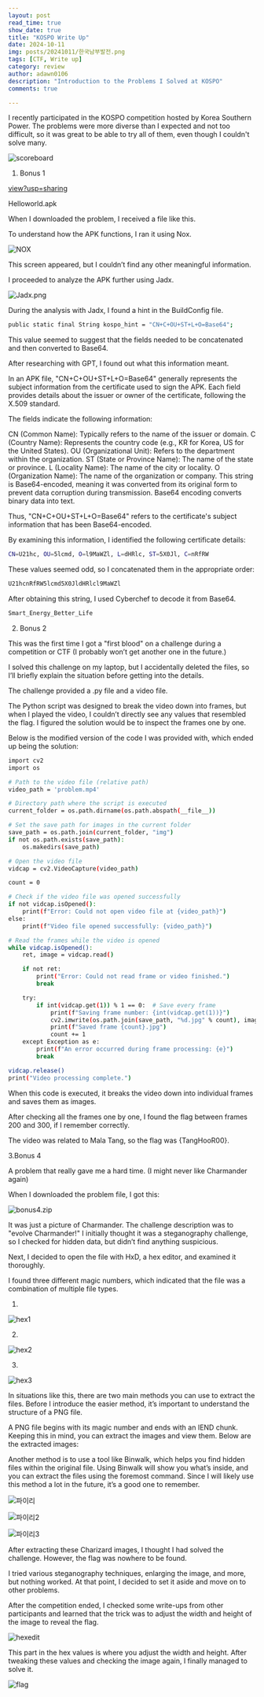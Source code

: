 ```yaml
---
layout: post
read_time: true
show_date: true
title: "KOSPO Write Up"
date: 2024-10-11
img: posts/20241011/한국남부발전.png
tags: [CTF, Write up]
category: review
author: adawn0106
description: "Introduction to the Problems I Solved at KOSPO"
comments: true

---
```


I recently participated in the KOSPO competition hosted by Korea Southern Power.
The problems were more diverse than I expected and not too difficult, so it was great to be able to try all of them, even though I couldn't solve many.

![scoreboard](https://github.com/Adawn0106/Adawn0106.github.io/raw/main/assets/img/posts/20241011/scoreboard.png)


1. Bonus 1

[view?usp=sharing](https://drive.google.com/file/d/1CjavoPcD3eQihExUQ4XvebUcsNszg9Q-/view?usp=sharing)

Helloworld.apk

When I downloaded the problem, I received a file like this.

To understand how the APK functions, I ran it using Nox.

![NOX](https://github.com/Adawn0106/Adawn0106.github.io/raw/main/assets/img/posts/20241011/NOX.png)



This screen appeared, but I couldn’t find any other meaningful information.

I proceeded to analyze the APK further using Jadx.

![Jadx.png](https://github.com/Adawn0106/Adawn0106.github.io/raw/main/assets/img/posts/20241011/Jadx.png)


During the analysis with Jadx, I found a hint in the BuildConfig file.

```bash
public static final String kospo_hint = "CN+C+OU+ST+L+O=Base64";
```

This value seemed to suggest that the fields needed to be concatenated and then converted to Base64.

After researching with GPT, I found out what this information meant.

In an APK file, "CN+C+OU+ST+L+O=Base64" generally represents the subject information from the certificate used to sign the APK. Each field provides details about the issuer or owner of the certificate, following the X.509 standard.

The fields indicate the following information:

CN (Common Name): Typically refers to the name of the issuer or domain.
C (Country Name): Represents the country code (e.g., KR for Korea, US for the United States).
OU (Organizational Unit): Refers to the department within the organization.
ST (State or Province Name): The name of the state or province.
L (Locality Name): The name of the city or locality.
O (Organization Name): The name of the organization or company.
This string is Base64-encoded, meaning it was converted from its original form to prevent data corruption during transmission. Base64 encoding converts binary data into text.

Thus, "CN+C+OU+ST+L+O=Base64" refers to the certificate's subject information that has been Base64-encoded.

By examining this information, I identified the following certificate details:

```bash
CN=U21hc, OU=5lcmd, O=l9MaWZl, L=dHRlc, ST=5X0Jl, C=nRfRW
```

These values seemed odd, so I concatenated them in the appropriate order:

```bash
U21hcnRfRW5lcmd5X0JldHRlcl9MaWZl
```

After obtaining this string, I used Cyberchef to decode it from Base64.

```bash
Smart_Energy_Better_Life
```

2. Bonus 2

This was the first time I got a "first blood" on a challenge during a competition or CTF  (I probably won’t get another one in the future.)

I solved this challenge on my laptop, but I accidentally deleted the files, so I’ll briefly explain the situation before getting into the details.

The challenge provided a .py file and a video file.

The Python script was designed to break the video down into frames, but when I played the video, I couldn’t directly see any values that resembled the flag. I figured the solution would be to inspect the frames one by one.

Below is the modified version of the code I was provided with, which ended up being the solution:

```bash
import cv2
import os

# Path to the video file (relative path) 
video_path = 'problem.mp4'

# Directory path where the script is executed
current_folder = os.path.dirname(os.path.abspath(__file__))

# Set the save path for images in the current folder
save_path = os.path.join(current_folder, "img")
if not os.path.exists(save_path):
    os.makedirs(save_path)

# Open the video file
vidcap = cv2.VideoCapture(video_path)

count = 0

# Check if the video file was opened successfully
if not vidcap.isOpened():
    print(f"Error: Could not open video file at {video_path}")
else:
    print(f"Video file opened successfully: {video_path}")

# Read the frames while the video is opened
while vidcap.isOpened():
    ret, image = vidcap.read()

    if not ret:
        print("Error: Could not read frame or video finished.")
        break

    try:
        if int(vidcap.get(1)) % 1 == 0:  # Save every frame
            print(f"Saving frame number: {int(vidcap.get(1))}")
            cv2.imwrite(os.path.join(save_path, "%d.jpg" % count), image)
            print(f"Saved frame {count}.jpg")
            count += 1
    except Exception as e:
        print(f"An error occurred during frame processing: {e}")
        break

vidcap.release()
print("Video processing complete.")

```

When this code is executed, it breaks the video down into individual frames and saves them as images.

After checking all the frames one by one, I found the flag between frames 200 and 300, if I remember correctly.

The video was related to Mala Tang, so the flag was {TangHooR00}.


3.Bonus 4

A problem that really gave me a hard time. (I might never like Charmander again)

When I downloaded the problem file, I got this:

![bonus4.zip](https://drive.google.com/file/d/1DIP0oC29UqC7wKmKVRrFiC0O9JNstP2a/view?usp=sharing)

It was just a picture of Charmander. The challenge description was to "evolve Charmander!" I initially thought it was a steganography challenge, so I checked for hidden data, but didn’t find anything suspicious.

Next, I decided to open the file with HxD, a hex editor, and examined it thoroughly.

I found three different magic numbers, which indicated that the file was a combination of multiple file types.

1.

![hex1](https://github.com/Adawn0106/Adawn0106.github.io/raw/main/assets/img/posts/20241011/hex1.png)

2.

![hex2](https://github.com/Adawn0106/Adawn0106.github.io/raw/main/assets/img/posts/20241011/hex2.png)

3.

![hex3](https://github.com/Adawn0106/Adawn0106.github.io/raw/main/assets/img/posts/20241011/hex3.png)

In situations like this, there are two main methods you can use to extract the files. Before I introduce the easier method, it’s important to understand the structure of a PNG file.

A PNG file begins with its magic number and ends with an IEND chunk. Keeping this in mind, you can extract the images and view them. Below are the extracted images:

Another method is to use a tool like Binwalk, which helps you find hidden files within the original file. Using Binwalk will show you what’s inside, and you can extract the files using the foremost command. Since I will likely use this method a lot in the future, it’s a good one to remember.

![파이리](https://github.com/Adawn0106/Adawn0106.github.io/raw/main/assets/img/posts/20241011/파이리.png)

![파이리2](https://github.com/Adawn0106/Adawn0106.github.io/raw/main/assets/img/posts/20241011/파이리2.png)

![파이리3](https://github.com/Adawn0106/Adawn0106.github.io/raw/main/assets/img/posts/20241011/파이리3.png)

After extracting these Charizard images, I thought I had solved the challenge. However, the flag was nowhere to be found.

I tried various steganography techniques, enlarging the image, and more, but nothing worked. At that point, I decided to set it aside and move on to other problems.

After the competition ended, I checked some write-ups from other participants and learned that the trick was to adjust the width and height of the image to reveal the flag.

![hexedit](https://github.com/Adawn0106/Adawn0106.github.io/raw/main/assets/img/posts/20241011/edit.png)

This part in the hex values is where you adjust the width and height. After tweaking these values and checking the image again, I finally managed to solve it.

![flag](https://github.com/Adawn0106/Adawn0106.github.io/raw/main/assets/img/posts/20241011/flag.png)




